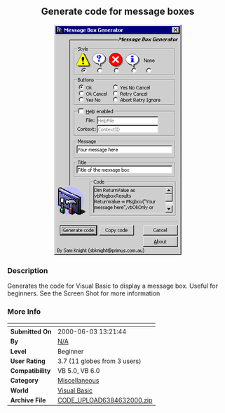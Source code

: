 ﻿<div align="center">

## Generate code for message boxes

<img src="PIC200062912372569.gif">
</div>

### Description

Generates the code for Visual Basic to display a message box. Useful for beginners. See the Screen Shot for more information
 
### More Info
 


<span>             |<span>
---                |---
**Submitted On**   |2000-06-03 13:21:44
**By**             |[N/A](https://github.com/Planet-Source-Code/PSCIndex/blob/master/ByAuthor/empty.md)
**Level**          |Beginner
**User Rating**    |3.7 (11 globes from 3 users)
**Compatibility**  |VB 5\.0, VB 6\.0
**Category**       |[Miscellaneous](https://github.com/Planet-Source-Code/PSCIndex/blob/master/ByCategory/miscellaneous__1-1.md)
**World**          |[Visual Basic](https://github.com/Planet-Source-Code/PSCIndex/blob/master/ByWorld/visual-basic.md)
**Archive File**   |[CODE\_UPLOAD6384632000\.zip](https://github.com/Planet-Source-Code/generate-code-for-message-boxes__1-8552/archive/master.zip)








